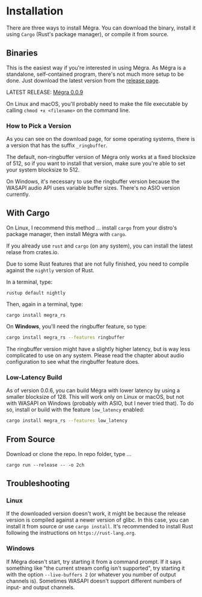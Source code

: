 # Installation

There are three ways to install Mégra. You can download the binary, install it using `Cargo` (Rust's package manager), or compile it from source.

## Binaries

This is the easiest way if you're interested in using Mégra. As Mégra is a standalone, self-contained program, there's not much more setup to be done. Just download the latest version from the [release page](https://github.com/the-drunk-coder/megra.rs/releases/).

LATEST RELEASE: [Mégra 0.0.9](https://github.com/the-drunk-coder/megra.rs/releases/tag/0.0.9)

On Linux and macOS, you'll probably need to make the file executable by calling `chmod +x <filename>` on the command line.

### How to Pick a Version

As you can see on the download page, for some operating systems, there is a version that has the suffix `_ringbuffer`.

The default, non-ringbuffer version of Mégra only works at a fixed blocksize of 512, so if you want to install that version, make sure you're able to set your system blocksize to 512. 

On Windows, it's necessary to use the ringbuffer version because the WASAPI audio API uses variable buffer sizes. There's no ASIO version currently.

## With Cargo

On Linux, I recommend this method ... install `cargo` from your distro's package manager, then install Mégra with `cargo`.

If you already use `rust` and `cargo` (on any system), you can install the latest relase from crates.io.

Due to some Rust features that are not fully finished, you need to compile against the `nightly` version of Rust.

In a terminal, type:
```
rustup default nightly
```

Then, again in a terminal, type:
```
cargo install megra_rs
```

On **Windows**, you'll need the ringbuffer feature, so type:
```bash
cargo install megra_rs --features ringbuffer
```

The ringbuffer version might have a slightly higher latency, but is way less complicated to use on any system.
Please read the chapter about audio configuration to see what the ringbuffer feature does.

### Low-Latency Build

As of version 0.0.6, you can build Mégra with lower latency by using a smaller blocksize of 128. This will
work only on Linux or macOS, but not with WASAPI on Windows (probably with ASIO, but I never tried that). 
To do so, install or build with the feature `low_latency` enabled:

```bash
cargo install megra_rs --features low_latency
```

## From Source

Download or clone the repo. In repo folder, type ...

```
cargo run --release -- -o 2ch
```

## Troubleshooting

### Linux 

If the downloaded version doesn't work, it might be because the release version is compiled against a newer version of glibc. In this case, 
you can install it from source or use `cargo install`. It's recommended to install Rust following the instructions on `https://rust-lang.org`.

### Windows

If Mégra doesn't start, try starting it from a command prompt. If it says something like "the current stream config isn't supported", try starting it with the option `--live-buffers 2` (or whatever you number of output channels is). Sometimes WASAPI doesn't support different numbers of input- and output channels.



